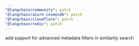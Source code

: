 ```yaml
---
"@langchain/community": patch
"@langchain/azure-cosmosdb": patch
"@langchain/cloudflare": patch
"@langchain/redis": patch
---
```


add support for advanced metadata filters in similarity search
